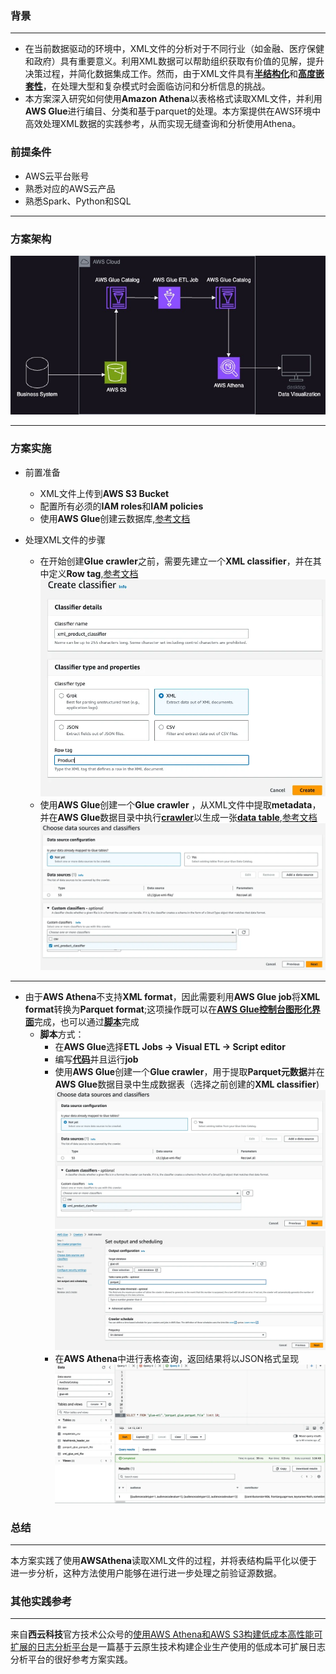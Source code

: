 ### 背景
___

- 在当前数据驱动的环境中，XML文件的分析对于不同行业（如金融、医疗保健和政府）具有重要意义。利用XML数据可以帮助组织获取有价值的见解，提升决策过程，并简化数据集成工作。然而，由于XML文件具有<u>**半结构化**</u>和<u>**高度嵌套性**</u>，在处理大型和复杂模式时会面临访问和分析信息的挑战。
- 本方案深入研究如何使用**Amazon Athena**以表格格式读取XML文件，并利用**AWS Glue**进行编目、分类和基于parquet的处理。本方案提供在AWS环境中高效处理XML数据的实践参考，从而实现无缝查询和分析使用Athena。
### 前提条件
- AWS云平台账号
- 熟悉对应的AWS云产品
- 熟悉Spark、Python和SQL

___

### 方案架构

![XML File Processing with Gule and Athena](assets/Deployment1.jpg)
___

### 方案实施
- 前置准备
  -  XML文件上传到**AWS S3 Bucket**
  -  配置所有必须的**IAM roles**和**IAM policies**
  -  使用**AWS Glue**创建云数据库,[参考文档](https://docs.aws.amazon.com/glue/latest/dg/start-data-catalog.html)
  
- 处理XML文件的步骤
  - 在开始创建**Glue crawler**之前，需要先建立一个**XML classifier**，并在其中定义**Row tag**,[参考文档](https://docs.aws.amazon.com/glue/latest/dg/custom-classifier.html)
![XML classifier](assets/img.png)
  - 使用**AWS Glue**创建一个**Glue crawler** ，从XML文件中提取**metadata**，并在**AWS Glue**数据目录中执行<u>**crawler**</u>以生成一张<u>**data table**</u>,[参考文档](https://docs.aws.amazon.com/glue/latest/dg/define-crawler.html)
![AWS Glue Catalog](assets/img_1.png)
---
  - 由于**AWS Athena**不支持**XML format**，因此需要利用**AWS Glue job**将**XML format**转换为**Parquet format**;这项操作既可以在<u>**AWS Glue控制台图形化界面**</u>完成，也可以通过<u>**脚本**</u>完成
    - **脚本**方式：
      - 在**AWS Glue**选择**ETL Jobs -> Visual ETL -> Script editor**
      - 编写<u>**[代码](src/job.py)**</u>并且运行**job**
      - 使用**AWS Glue**创建一个**Glue crawler**，用于提取**Parquet元数据**并在**AWS Glue**数据目录中生成数据表（选择之前创建的**XML classifier**)
![AWS Crawler Parquet Source](assets/img_1.png)
![AWS Crawler Parquet Output](assets/img_2.png)
      - 在**AWS Athena**中进行表格查询，返回结果将以JSON格式呈现
![AWS Athena Query Result](assets/img_3.png)
### 总结

---
本方案实践了使用**AWSAthena**读取XML文件的过程，并将表结构扁平化以便于进一步分析，这种方法使用户能够在进行进一步处理之前验证源数据。

### 其他实践参考

---
来自**西云科技**官方技术公众号的[使用AWS Athena和AWS S3构建低成本高性能可扩展的日志分析平台](https://mp.weixin.qq.com/s/2Fm6g-SDZpuTM9jr7_Yf5A)是一篇基于云原生技术构建企业生产使用的低成本可扩展日志分析平台的很好参考方案实践。





